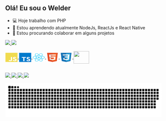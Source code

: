 ## Olá! Eu sou  o Welder

- 💻 Hoje trabalho com  PHP
- 🌱 Estou aprendendo atualmente NodeJs, ReactJs e React Native
- 💞️  Estou procurando colaborar em alguns projetos 

<div>
  <a href="https://github.com/welderfernandes">
  <img height="180em" src="https://github-readme-stats.vercel.app/api?username=welderfernandes&show_icons=true&theme=nightowl&include_all_commits=true&count_private=true"/>
  <img height="180em" src="https://github-readme-stats.vercel.app/api/top-langs/?username=welderfernandes&layout=compact&langs_count=7&theme=nightowl"/>
</div>
<div style="display: inline_block"><br>
  <img align="center"  height="30" width="40" src="https://raw.githubusercontent.com/devicons/devicon/master/icons/javascript/javascript-plain.svg">
  <img align="center"  height="30" width="40" src="https://raw.githubusercontent.com/devicons/devicon/master/icons/typescript/typescript-plain.svg">
  <img align="center"  height="30" width="40" src="https://raw.githubusercontent.com/devicons/devicon/master/icons/react/react-original.svg">
  <img align="center"  height="30" width="40" src="https://raw.githubusercontent.com/devicons/devicon/master/icons/html5/html5-original.svg">
  <img align="center"  height="30" width="40" src="https://raw.githubusercontent.com/devicons/devicon/master/icons/css3/css3-original.svg">
  <img align="center"  height="40" width="50" src="https://cdn.jsdelivr.net/gh/devicons/devicon/icons/php/php-plain.svg">
  
</div>

  
  ##
 
<div> 

  <a href="https://play.google.com/store/apps/developer?id=Arcane+Tech" target="_blank">
    <img src="https://img.shields.io/badge/Google_Play-414141?style=for-the-badge&logo=google-play&logoColor=white" target="_blank">
  </a>
  
  <a href="https://instagram.com/weldernfernandes" target="_blank">
    <img src="https://img.shields.io/badge/-Instagram-%23E4405F?style=for-the-badge&logo=instagram&logoColor=white" target="_blank">
  </a>
  
  <a href="mailto:welderx3@gmail.com">
    <img src="https://img.shields.io/badge/-Gmail-%23333?style=for-the-badge&logo=gmail&logoColor=white" target="_blank">
  </a>
  
  <a href="https://www.linkedin.com/in/welder-n-fernandes/a" target="_blank">
    <img src="https://img.shields.io/badge/-LinkedIn-%230077B5?style=for-the-badge&logo=linkedin&logoColor=white" target="_blank">
  </a> 
 
  ![Snake animation](https://github.com/welderfernandes/welderfernandes/blob/output/github-contribution-grid-snake.svg)
 
</div>
